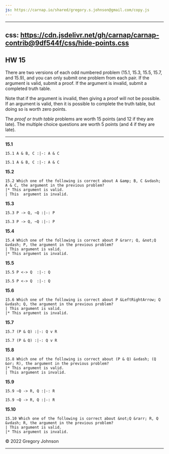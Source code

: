 ```yaml
---
js: https://carnap.io/shared/gregory.s.johnson@gmail.com/copy.js
--- 
```


---
css: https://cdn.jsdelivr.net/gh/carnap/carnap-contrib@9df544f/css/hide-points.css
---

## HW 15

There are two versions of each odd numbered problem (15.1, 15.3, 15.5, 15.7, and 15.9), and you can only submit one problem from each pair. If the argument is valid, submit a proof. If the argument is invalid, submit a completed truth table. 

Note that if the argument is invalid, then giving a proof will not be possible. If an argument is valid, then it is possible to complete the truth table, but doing so is worth zero points.

The _proof or truth table_ problems are worth 15 points (and 12 if they are late). The multiple choice questions are worth 5 points (and 4 if they are late).


---

__15.1__

~~~{.ProofChecker .JohnsonSL options="fonts tabindent" guides="fitch" points="15" late-credit="12"}
15.1 A & B, C :|-: A & C
~~~

~~~{.TruthTable .Validity system="magnusSL" options="turnstilemark nocounterexample autoAtoms nodash" points="0"}
15.1 A & B, C :|-: A & C
~~~

__15.2__

~~~{.QualitativeProblem .MultipleChoice options="check" points="5" late-credit="4"}
15.2 Which one of the following is correct about A &amp; B, C &vdash; A & C, the argument in the previous problem?
|* This argument is valid.
| This  argument is invalid.
~~~


__15.3__

~~~{.ProofChecker .JohnsonSL options="fonts tabindent" guides="fitch" points="15" late-credit="12"}
15.3 P -> Q, ~Q :|-: P
~~~

~~~{.TruthTable .Validity system="magnusSL" options="turnstilemark nocounterexample nodash" points="15" late-credit="12"}
15.3 P -> Q, ~Q :|-: P
~~~

__15.4__

~~~{.QualitativeProblem .MultipleChoice options="check" points="5" late-credit="4"}
15.4 Which one of the following is correct about P &rarr; Q, &not;Q &vdash; P, the argument in the previous problem?
| This argument is valid.
|* This argument is invalid.
~~~


__15.5__

~~~{.ProofChecker .JohnsonSL options="fonts tabindent" guides="fitch" points="15" late-credit="12"}
15.5 P <-> Q  :|-: Q
~~~

~~~{.TruthTable .Validity system="magnusSL" options="turnstilemark nocounterexample nodash" points="15" late-credit="12"}
15.5 P <-> Q  :|-: Q
~~~

__15.6__

~~~{.QualitativeProblem .MultipleChoice options="exam" points="5" late-credit="4"}
15.6 Which one of the following is correct about P &LeftRightArrow; Q &vdash; Q, the argument in the previous problem?
| This argument is valid.
|* This argument is invalid.
~~~


__15.7__

~~~{.ProofChecker .JohnsonSL options="fonts tabindent" guides="fitch" points="15" late-credit="12"}
15.7 (P & Q) :|-: Q v R 
~~~

~~~{.TruthTable .Validity system="magnusSL" options="turnstilemark nocounterexample autoAtoms nodash" points="0"}
15.7 (P & Q) :|-: Q v R
~~~

__15.8__

~~~{.QualitativeProblem .MultipleChoice options="exam" points="5" late-credit="4"}
15.8 Which one of the following is correct about (P & Q) &vdash; (Q &or; R), the argument in the previous problem?
|* This argument is valid.
| This argument is invalid.
~~~


__15.9__

~~~{.ProofChecker .JohnsonSL options="fonts tabindent" guides="fitch" points="15" late-credit="12"}
15.9 ~Q -> R, Q :|-: R
~~~

~~~{.TruthTable .Validity system="magnusSL" options="turnstilemark nocounterexample nodash" points="15" late-credit="12"}
15.9 ~Q -> R, Q :|-: R
~~~

__15.10__

~~~{.QualitativeProblem .MultipleChoice options="exam" points="5" late-credit="4"}
15.10 Which one of the following is correct about &not;Q &rarr; R, Q &vdash; R, the argument in the previous problem?
| This argument is valid.
|* This argument is invalid.
~~~

&copy; 2022 Gregory Johnson 
 
---